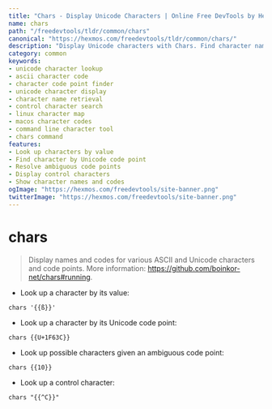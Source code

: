 ```yaml
---
title: "Chars - Display Unicode Characters | Online Free DevTools by Hexmos"
name: chars
path: "/freedevtools/tldr/common/chars"
canonical: "https://hexmos.com/freedevtools/tldr/common/chars/"
description: "Display Unicode characters with Chars. Find character names and codes for ASCII and Unicode. Free online tool, no registration required."
category: common
keywords:
- unicode character lookup
- ascii character code
- character code point finder
- unicode character display
- character name retrieval
- control character search
- linux character map
- macos character codes
- command line character tool
- chars command
features:
- Look up characters by value
- Find character by Unicode code point
- Resolve ambiguous code points
- Display control characters
- Show character names and codes
ogImage: "https://hexmos.com/freedevtools/site-banner.png"
twitterImage: "https://hexmos.com/freedevtools/site-banner.png"
---
```


# chars

> Display names and codes for various ASCII and Unicode characters and code points.
> More information: <https://github.com/boinkor-net/chars#running>.

- Look up a character by its value:

`chars '{{ß}}'`

- Look up a character by its Unicode code point:

`chars {{U+1F63C}}`

- Look up possible characters given an ambiguous code point:

`chars {{10}}`

- Look up a control character:

`chars "{{^C}}"`
